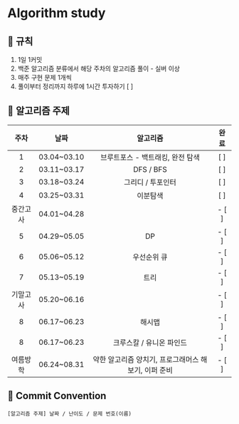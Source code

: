 # Algorithm study   
## 🌻 규칙
1. 1일 1커밋
2. 백준 알고리즘 분류에서 해당 주차의 알고리즘 풀이 - 실버 이상
3. 매주 구현 문제 1개씩
4. 풀이부터 정리까지 하루에 1시간 투자하기 [ ]

## 📖 알고리즘 주제
|주차|날짜|알고리즘|완료|
|:---:|:---:|:---:|:---:|
|1|03.04~03.10|브루트포스 - 백트래킹, 완전 탐색| [ ] |
|2|03.11~03.17|DFS / BFS| [ ] |
|3|03.18~03.24|그리디 / 투포인터| [ ] |
|4|03.25~03.31|이분탐색| [ ] |
|중간고사|04.01~04.28|| - [ ] |
|5|04.29~05.05|DP| - [ ] |
|6|05.06~05.12|우선순위 큐| - [ ] |
|7|05.13~05.19|트리| - [ ] |
|기말고사|05.20~06.16|| - [ ] |
|8|06.17~06.23|해시맵| - [ ] |
|8|06.17~06.23|크루스칼 / 유니온 파인드| - [ ] |
|여름방학|06.24~08.31|약한 알고리즘 양치기, 프로그래머스 해보기, 이퍼 준비| - [ ] |

## 🌼 Commit Convention
    [알고리즘 주제] 날짜 / 난이도 / 문제 번호(이름)
